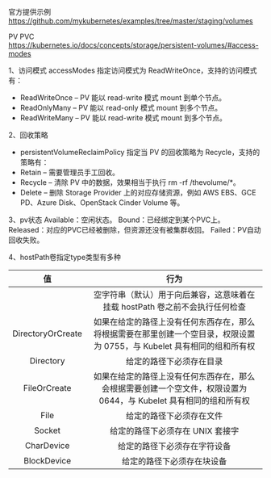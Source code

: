 官方提供示例  
https://github.com/mykubernetes/examples/tree/master/staging/volumes  

PV PVC  
https://kubernetes.io/docs/concepts/storage/persistent-volumes/#access-modes  


1、访问模式
accessModes 指定访问模式为 ReadWriteOnce，支持的访问模式有：
- ReadWriteOnce – PV 能以 read-write 模式 mount 到单个节点。
- ReadOnlyMany – PV 能以 read-only 模式 mount 到多个节点。
- ReadWriteMany – PV 能以 read-write 模式 mount 到多个节点。

2、回收策略
- persistentVolumeReclaimPolicy 指定当 PV 的回收策略为 Recycle，支持的策略有：
- Retain – 需要管理员手工回收。
- Recycle – 清除 PV 中的数据，效果相当于执行 rm -rf /thevolume/*。
- Delete – 删除 Storage Provider 上的对应存储资源，例如 AWS EBS、GCE PD、Azure Disk、OpenStack Cinder Volume 等。

3、pv状态
Available：空闲状态。
Bound：已经绑定到某个PVC上。
Released：对应的PVC已经被删除，但资源还没有被集群收回。
Failed：PV自动回收失败。


4、hostPath卷指定type类型有多种  

| 值  | 行为 |
| :------: | :--------: |
|   | 空字符串（默认）用于向后兼容，这意味着在挂载 hostPath 卷之前不会执行任何检查 |
| DirectoryOrCreate | 如果在给定的路径上没有任何东西存在，那么将根据需要在那里创建一个空目录，权限设置为 0755，与 Kubelet 具有相同的组和所有权 |
| Directory | 给定的路径下必须存在目录 |
| FileOrCreate | 如果在给定的路径上没有任何东西存在，那么会根据需要创建一个空文件，权限设置为 0644，与 Kubelet 具有相同的组和所有权 |
| File | 给定的路径下必须存在文件 |
| Socket | 给定的路径下必须存在 UNIX 套接字 |
| CharDevice | 给定的路径下必须存在字符设备 |
| BlockDevice | 给定的路径下必须存在块设备 |
